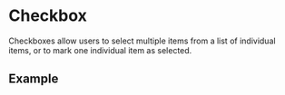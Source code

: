 <script setup>
  import Vue from './vue.md';
  import React from './react.md';
</script>

# Checkbox

Checkboxes allow users to select multiple items from a list of individual items, or to mark one individual item as selected.

<components-status react='released' vue='released' />

## Example

<theme-switcher />

<checkbox-example />

<tabs-content>
  <template #react>
   <react />
  </template>
  <template #vue>
    <vue />
  </template>
</tabs-content>